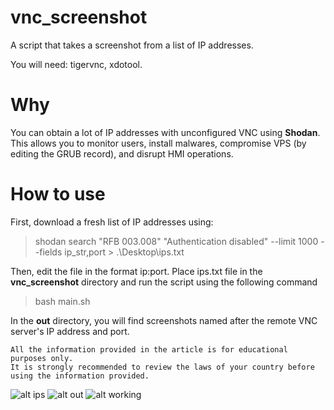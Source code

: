 # vnc_screenshot
A script that takes a screenshot from a list of IP addresses.

You will need: tigervnc, xdotool.

# Why

You can obtain a lot of IP addresses with unconfigured VNC using **Shodan**. This allows you to monitor users, install malwares, compromise VPS (by editing the GRUB record), and disrupt HMI operations.

# How to use
First, download a fresh list of IP addresses using: 
>shodan search "RFB 003.008"  "Authentication disabled"  --limit  1000  --fields ip_str,port > .\Desktop\ips.txt
 
 Then, edit the file in the format ip:port.
 Place ips.txt file in the **vnc_screenshot** directory and run the script using the following command
 >bash main.sh
 
In the **out** directory, you will find screenshots named after the remote VNC server's IP address and port.

```
All the information provided in the article is for educational purposes only.
It is strongly recommended to review the laws of your country before using the information provided.
```
![alt ips](https://github.com/Nougat-User/vnc_screenshot/blob/main/ips.jpg)
![alt out](https://github.com/Nougat-User/vnc_screenshot/blob/main/out.jpg)
![alt working](https://github.com/Nougat-User/vnc_screenshot/blob/main/working.jpg)
